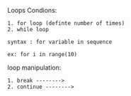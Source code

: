 Loops Condions:

    1. for loop (definte number of times)
    2. while loop

    syntax : for variable in sequence 
    
    ex: for i in range(10)


loop manipulation:

    1. break --------> 
    2. continue --------> 

